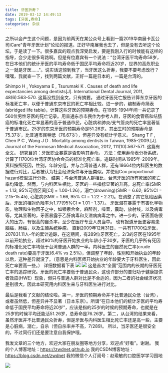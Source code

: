 ```yaml
---
title: 牙医折寿？
date: 2019-03-12 14:49:13
tags: [牙医,寿命]
categories: 杂谈
---
```

之所以会产生这个问题，是因为前两天在某公众号上看到一篇2019华南展卡瓦公司iCare"青年牙医计划"论坛的报道。正好华南展我也去了，但是没有去听这个论坛，于是读了一下。很多嘉宾的观点我深受启发，要是我刚入行的时候能有这样的指导，会少走很多弯路啊。但是有位嘉宾有一个说法：“台湾牙医平均寿命58岁，在日本他们的统计牙医的平均寿命低于国民平均寿命将近20岁，世界的高危职业之一就是牙医......"。说实话这惊到我了，当牙医这么折寿，我要不要考虑改行？嘿嘿，我就查一下，找到两篇文献，正好一篇是日本的，一篇是台湾的。

Shimpo H , Yokoyama E , Tsurumaki K . Causes of death and life expectancies among dentists[J]. International Dental Journal, 2011, 48(6):563-570.
这篇没找到全文，只有摘要。
通过牙医死亡报告计算东京牙医的标准死亡率，以便于普通东京市民的死亡率相比较。进一步的，编制寿命简表(abridged life table)，计算这些牙医的预期寿命。在1985-1994年间一共记录了560位男性牙医的死亡记录。用普通东京市民作为参考人群，牙医的食管癌和结肠癌的标准化死亡率显著的高于普通市民，心脏病和肺炎/支气管炎的死亡率显著低于普通市民。25岁的东京牙医的预期寿命是51.26岁。其出生时的预期寿命是75.37岁，比普通市民稍低（76.67岁），但差异没有统计学意义。
Shang T F , Chen P C , Wang J D . Mortality among dentists in Taiwan, 1985-2009.[J]. Journal of the Formosan Medical Association, 2012, 111(10):567-571.
这篇有全文。
研究目的：牙医职业暴露是否影响其寿命。
方法：使用寿命表分析系统，计算了11700位台湾牙医协会会员的标准化死亡率。追踪时间从1985年-2009年。资料按照死因，性别，年龄分组，并与台湾普通人群，还有18664位内科医生的数据进行对比，后者被认为社会经济条件与牙医类似。并使用Cox proportional hazard模型进行分析。 
结果：与台湾普通人群相比，台湾牙医的所有死因的死亡率均降低。然而，与内科医生相比，牙医的一些指标显著的升高，总死亡率(SMR = 1.13, 95%可信区间[CI] = 1.00-1.26），溺亡(drowning)(SMR = 6.62; 95%CI = 2.15-15.45), 心脏病(SMR = 1.66, 95% CI = 1.22 - 2.21)。在调整了其它危险因素后，牙医的相对危险率为1.77(95%CI = 1.01 - 1.37）。
牙医潜在暴露于有害化学物质，物理和生物因子之中，如银汞合金，麻醉剂，噪音，震动，放射线，以及病毒等。尤其显著的，牙医暴露于乙肝病毒和艾滋病病毒之中。进一步的，牙医面临很大的压力，有很高的自杀率，至少在医疗专业人员当中。
也有报道牙医更容易患脑癌，肺癌，以及生殖系统肿瘤。
直到2009年12月31日，一共有11700位牙医，207831.11人-年的累计追踪，在这期间，有289位牙医死亡。2/3的牙医在1995年以前开始执业，超过90%的牙医开始执业的年龄小于30岁。牙医的几乎所有死因的标准化死亡率均低于台湾普通人群的一半。内科医生的自然死亡率(crude death rate)要高于牙医(6.4% vs 2.5%)，但调整了年龄，性别和开始执业的年龄以后，这种差异就没了。（意思是内科医师开始执业的年龄要大于牙科医生，因此死亡率要高一些。）
详细数据看下表
![](https://zymblog-1258069789.cos.ap-chengdu.myqcloud.com/blog0108-yyzs/01.png)
![](https://zymblog-1258069789.cos.ap-chengdu.myqcloud.com/blog0108-yyzs/02.png)
这是首次“全国”范围内的长期的牙医死亡率的追踪研究。牙医的死亡率要低于普通民众，这也许部分的要归功于健康提供者效应(HWE）现象，但只与普通人群对比是不合适的，因为二者的社会经济状况差别很大。因此本研究用内科医生来与牙科医生进行对比。

最后是我看了文献的结论啦。第一，牙医的预期寿命并不比普通民众低（台湾），或者虽然低，但差异并不显著（日本东京）。所谓“在日本他们的统计牙医的平均寿命低于国民平均寿命将近20岁”，应该是指的25岁的时候的预期寿命，也就是在25岁的时候平均还能活51.26岁，总寿命是76.26岁。第二，从台湾的结果来看，虽然牙医并不比普通民众折寿，但是牙医与内科医生相比死亡率还是高一些，主要是心脏病，溺亡，自杀（但自杀率并不高，7/289)。
所以，当牙医还是很安全的，不过同行们还是要注意自我保护哦。

我发文章的三个地方，欢迎大家在朋友圈等地方分享，欢迎点“好看”。谢谢。
我的个人博客地址：https://zwdnet.github.io
我的CSDN博客地址：https://blog.csdn.net/zwdnet
我的微信个人订阅号：赵瑜敏的口腔医学学习园地

![](https://zymblog-1258069789.cos.ap-chengdu.myqcloud.com/other/wx.jpg)